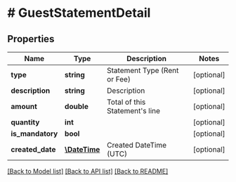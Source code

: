 # # GuestStatementDetail

## Properties

Name | Type | Description | Notes
------------ | ------------- | ------------- | -------------
**type** | **string** | Statement Type (Rent or Fee) | [optional] 
**description** | **string** | Description | [optional] 
**amount** | **double** | Total of this Statement&#39;s line | [optional] 
**quantity** | **int** |  | [optional] 
**is_mandatory** | **bool** |  | [optional] 
**created_date** | [**\DateTime**](\DateTime.md) | Created DateTime (UTC) | [optional] 

[[Back to Model list]](../../README.md#documentation-for-models) [[Back to API list]](../../README.md#documentation-for-api-endpoints) [[Back to README]](../../README.md)


